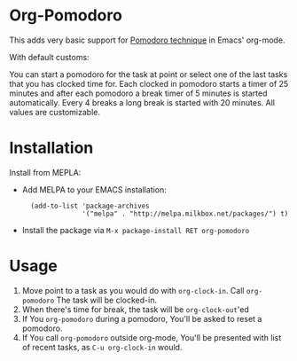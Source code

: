 Org-Pomodoro
============

This adds very basic support for
[Pomodoro technique](http://www.pomodorotechnique.com/)
in Emacs' org-mode.

With default customs:

You can start a pomodoro for the task at point or select one of the
last tasks that you has clocked time for. Each clocked in pomodoro
starts a timer of 25 minutes and after each pomodoro a break timer of
5 minutes is started automatically. Every 4 breaks a long break is
started with 20 minutes. All values are customizable.

Installation
===========

 Install from MEPLA:

 * Add MELPA to your EMACS installation:

         (add-to-list 'package-archives
                      '("melpa" . "http://melpa.milkbox.net/packages/") t)

 * Install the package via `M-x package-install RET org-pomodoro`

Usage
=====

 1. Move point to a task as you would do with `org-clock-in`.
    Call `org-pomodoro` The task will be clocked-in.
 2. When there's time for break, the task will be `org-clock-out`'ed
 3. If You `org-pomodoro` during a pomodoro, You'll be asked to reset
    a pomodoro.
 4. If You call `org-pomodoro` outside org-mode, You'll be presented
    with list of recent tasks, as `C-u org-clock-in` would.
